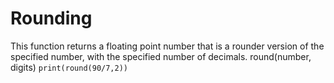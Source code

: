 # Rounding

This function returns a floating point number that is a rounder version of the specified number, with the specified number of decimals. round(number, digits)
`print(round(90/7,2))`

